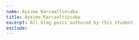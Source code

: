 ```yaml
---
name: Aysima Karcaaltincaba
title: Aysima Karcaaltincaba
excerpt: All blog posts authored by this student
exclude:
---
```

